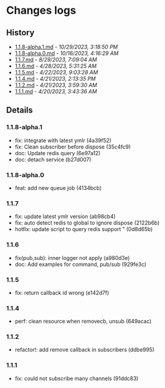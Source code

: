 # Changes logs

## History

- [1.1.8-alpha.1.md](#1698592730579)  -  _10/29/2023, 3:18:50 PM_
- [1.1.8-alpha.0.md](#1697429789835)  -  _10/16/2023, 4:16:29 AM_
- [1.1.7.md](#1693292944886)  -  _8/29/2023, 7:09:04 AM_
- [1.1.6.md](#1682659885256)  -  _4/28/2023, 5:31:25 AM_
- [1.1.5.md](#1682154208053)  -  _4/22/2023, 9:03:28 AM_
- [1.1.4.md](#1682086415934)  -  _4/21/2023, 2:13:35 PM_
- [1.1.2.md](#1682049570733)  -  _4/21/2023, 3:59:30 AM_
- [1.1.1.md](#1681962216447)  -  _4/20/2023, 3:43:36 AM_

## Details

<a id="1698592730579"></a>
### 1.1.8-alpha.1

* fix: integrate with latest ymlr (4a39f52)
* fix: Clean subscriber before dispose (35c4fc9)
* doc: Update redis query (6e97a12)
* doc: detach service (b27d007)
  
<a id="1697429789835"></a>
### 1.1.8-alpha.0

* feat: add new queue job (4134bcb)
  
<a id="1693292944886"></a>
### 1.1.7

* fix: update latest ymlr version (ab98cb4)
* fix: auto detect redis to global to ignore dispose (2122b6b)
* hotfix: update script to query redis support " (0d8d65b)
  
<a id="1682659885256"></a>
### 1.1.6

* fix(pub,sub): inner logger not apply (a980d3e)
* doc: Add examples for command, pub/sub (929fe3c)
  
<a id="1682154208053"></a>
### 1.1.5

* fix: return callback id wrong (e142d7f)
  
<a id="1682086415934"></a>
### 1.1.4

* perf: clean resource when removecb, unsub (649acac)
  
<a id="1682049570733"></a>
### 1.1.2

* refactor!: add remove callback in subscribers (ddbe995)
  
<a id="1681962216447"></a>
### 1.1.1

* fix: could not subscribe many channels (91ddc83)


